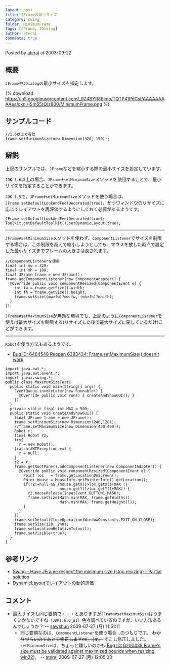 ```yaml
---
layout: post
title: JFrameの最小サイズ
category: swing
folder: MinimumFrame
tags: [JFrame, JDialog]
author: aterai
comments: true
---
```


Posted by [aterai](http://terai.xrea.jp/aterai.html) at 2003-09-22

## 概要
`JFrame`や`JDialog`の最小サイズを指定します。

{% download https://lh5.googleusercontent.com/_9Z4BYR88imo/TQTP41PdCsI/AAAAAAAAAes/cxniHSm55rQ/s800/MinimumFrame.png %}

## サンプルコード
<pre class="prettyprint"><code>//1.6以上で有効
frame.setMinimumSize(new Dimension(320, 150));
</code></pre>

## 解説
上記のサンプルでは、`JFrame`などを縮小する際の最小サイズを設定しています。

`JDK 1.6`以上の場合、`JFrame#setMinimumSize`メソッドを使用することで、最小サイズを指定することができます。

`JDK 1.5`で、`JFrame#setMinimumSize`メソッドを使う場合は、`JFrame.setDefaultLookAndFeelDecorated(true)`、かつウィンドウのリサイズに応じてレイアウトを再評価するようにしておく必要があるようです。

<pre class="prettyprint"><code>JFrame.setDefaultLookAndFeelDecorated(true);
Toolkit.getDefaultToolkit().setDynamicLayout(true);
</code></pre>

- - - -
`JFrame#setMinimumSize`メソッドを使わず、`ComponentListener`でサイズを制限する場合は、この制限を超えて縮小しようとしても、マウスを放した時点で設定した最小サイズまでフレームの大きさは戻されます。

<pre class="prettyprint"><code>//ComponentListenerを使用
final int mw = 320;
final int mh = 100;
final JFrame frame = new JFrame();
frame.addComponentListener(new ComponentAdapter() {
  @Override public void componentResized(ComponentEvent e) {
    int fw = frame.getSize().width;
    int fh = frame.getSize().height;
    frame.setSize((mw&gt;fw)?mw:fw, (mh&gt;fh)?mh:fh);
  }
});
</code></pre>

`JFrame#setMaximumSize`が無効な環境でも、上記のように`ComponentListener`を使えば最大サイズを制限する(リサイズした後で最大サイズに戻しているだけ)ことができます。

- - - -
`Robot`を使う方法もあるようです。

- [Bug ID: 6464548 Reopen 6383434: Frame.setMaximumSize() doesn't work](http://bugs.sun.com/bugdatabase/view_bug.do?bug_id=6464548)

<!-- dummy comment line for breaking list -->

<pre class="prettyprint"><code>import java.awt.*;
import java.awt.event.*;
import javax.swing.*;
public class MaximumSizeTest{
  public static void main(String[] args) {
    EventQueue.invokeLater(new Runnable() {
      @Override public void run() { createAndShowGUI(); }
    });
  }
  private static final int MAX = 500;
  public static void createAndShowGUI() {
    final JFrame frame = new JFrame();
    frame.setMinimumSize(new Dimension(240,120));
    //frame.setMaximumSize(new Dimension(400,400));
    Robot r;
    final Robot r2;
    try{
      r = new Robot();
    }catch(AWTException ex) {
      r = null;
    }
    r2 = r;
    frame.getRootPane().addComponentListener(new ComponentAdapter() {
      @Override public void componentResized(ComponentEvent e) {
        Point loc   = frame.getLocationOnScreen();
        Point mouse = MouseInfo.getPointerInfo().getLocation();
        if(r2!=null &amp;&amp; (mouse.getX()&gt;loc.getX()+MAX ||
                        mouse.getY()&gt;loc.getY()+MAX)) {
          r2.mouseRelease(InputEvent.BUTTON1_MASK);
          frame.setSize(Math.min(MAX, frame.getWidth()),
                        Math.min(MAX, frame.getHeight()));
        }
      }
    });
    frame.setDefaultCloseOperation(WindowConstants.EXIT_ON_CLOSE);
    frame.setSize(320, 240);
    frame.setLocationRelativeTo(null);
    frame.setVisible(true);
  }
}
</code></pre>

## 参考リンク
- [Swing - Have JFrame respect the minimum size (stop resizing) - Partial solution](https://forums.oracle.com/thread/1377749)
- [DynamicLayoutでレイアウトの動的評価](http://terai.xrea.jp/Swing/DynamicLayout.html)

<!-- dummy comment line for breaking list -->

## コメント
- 最大サイズも同じ要領で・・・とありますが`JFrame#setMaximumSize`はうまくいかないですね（`JDK1.6.0_u1`）色々調べているのですが、いい方法あるんでしょうか？ -- [sawshun](http://terai.xrea.jp/sawshun.html) 2009-07-27 (月) 11:51:11
    - 同じ要領なのは、`ComponentListener`を使う場合…のつもりです。 ~~わかりづらいのであとで修正しますm(_ _)m。~~ すこし修正しました。`setMaximumSize`は、ちょっと難しいのかも([Bug ID: 6200438 Frame's size must be validated against maximized bounds when resizing, win32](http://bugs.sun.com/bugdatabase/view_bug.do?bug_id=6200438))。 -- [aterai](http://terai.xrea.jp/aterai.html) 2009-07-27 (月) 12:05:33

<!-- dummy comment line for breaking list -->

